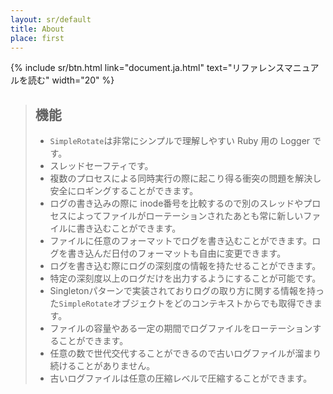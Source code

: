 ```yaml
---
layout: sr/default
title: About
place: first
---
```


{% include sr/btn.html link="document.ja.html" text="リファレンスマニュアルを読む" width="20" %}

> ## 機能
> * `SimpleRotate`は非常にシンプルで理解しやすい Ruby 用の Logger です。
> * スレッドセーフティです。
> * 複数のプロセスによる同時実行の際に起こり得る衝突の問題を解決し安全にロギングすることができます。
> * ログの書き込みの際に inode番号を比較するので別のスレッドやプロセスによってファイルがローテーションされたあとも常に新しいファイルに書き込むことができます。
> * ファイルに任意のフォーマットでログを書き込むことができます。ログを書き込んだ日付のフォーマットも自由に変更できます。
> * ログを書き込む際にログの深刻度の情報を持たせることができます。
> * 特定の深刻度以上のログだけを出力するようにすることが可能です。
> * Singletonパターンで実装されておりログの取り方に関する情報を持った`SimpleRotate`オブジェクトをどのコンテキストからでも取得できます。
> * ファイルの容量やある一定の期間でログファイルをローテーションすることができます。
> * 任意の数で世代交代することができるので古いログファイルが溜まり続けることがありません。
> * 古いログファイルは任意の圧縮レベルで圧縮することができます。
